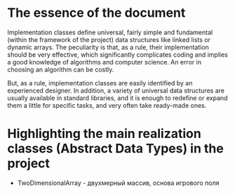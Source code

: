 # The essence of the document
Implementation classes define universal, fairly simple and fundamental (within the framework of the project) 
data structures like linked lists or dynamic arrays. The peculiarity is that, as a rule, their implementation should be
very effective, which significantly complicates coding and implies a good knowledge of algorithms and computer science. 
An error in choosing an algorithm can be costly.

But, as a rule, implementation classes are easily identified by an experienced designer. In addition, a variety of 
universal data structures are usually available in standard libraries, and it is enough to redefine or expand them a 
little for specific tasks, and very often take ready-made ones.

# Highlighting the main realization classes (Abstract Data Types) in the project
- TwoDimensionalArray - двухмерный массив, основа игрового поля 
